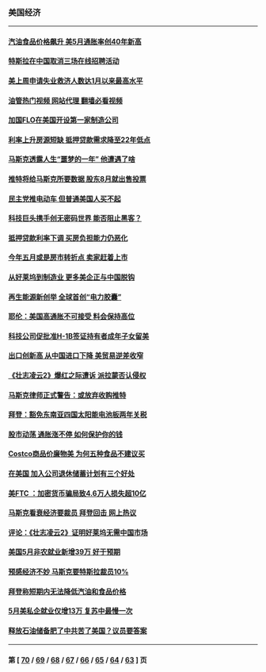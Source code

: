 ### 美国经济
---
#### [汽油食品价格飙升 美5月通胀率创40年新高](../../pages/ncid1078158/n13756708.md?06110445) 
#### [特斯拉在中国取消三场在线招聘活动](../../pages/ncid1078158/n13756628.md?06110445) 
#### [美上周申请失业救济人数达1月以来最高水平](../../pages/ncid1078158/n13755909.md?06110445) 
#### [油管热门视频 网站代理 翻墙必看视频](http://209.222.30.114:81/youtube.html?06110445)
#### [加国FLO在美国开设第一家制造公司](../../pages/ncid1078158/n13755921.md?06110445) 
#### [利率上升房源短缺 抵押贷款需求降至22年低点](../../pages/ncid1078158/n13755271.md?06110445) 
#### [马斯克透露人生“噩梦的一年” 他遭遇了啥](../../pages/ncid1078158/n13755211.md?06110445) 
#### [推特将给马斯克所要数据 股东8月就出售投票](../../pages/ncid1078158/n13755165.md?06110445) 
#### [民主党推电动车 但普通美国人买不起](../../pages/ncid1078158/n13754574.md?06110445) 
#### [科技巨头携手创无密码世界 能否阻止黑客？](../../pages/ncid1078158/n13755124.md?06110445) 
#### [抵押贷款利率下调 买房负担能力仍恶化](../../pages/ncid1078158/n13754778.md?06110445) 
#### [今年五月或是房市转折点 卖家赶着上市](../../pages/ncid1078158/n13754747.md?06110445) 
#### [从好莱坞到制造业 更多美企正与中国脱钩](../../pages/ncid1078158/n13754651.md?06110445) 
#### [再生能源新创举 全球首创“电力胶囊”](../../pages/ncid1078158/n13754495.md?06110445) 
#### [耶伦：美国高通胀不可接受 料会保持高位](../../pages/ncid1078158/n13754467.md?06110445) 
#### [科技公司促批准H-1B签证持有者成年子女留美](../../pages/ncid1078158/n13754384.md?06110445) 
#### [出口创新高 从中国进口下降 美贸易逆差收窄](../../pages/ncid1078158/n13754360.md?06110445) 
#### [《壮志凌云2》爆红之际遭诉 派拉蒙否认侵权](../../pages/ncid1078158/n13754137.md?06110445) 
#### [马斯克律师正式警告：或放弃收购推特](../../pages/ncid1078158/n13753548.md?06110445) 
#### [拜登：豁免东南亚四国太阳能电池板两年关税](../../pages/ncid1078158/n13753566.md?06110445) 
#### [股市动荡 通胀涨不停 如何保护你的钱](../../pages/ncid1078158/n13751379.md?06110445) 
#### [Costco商品价廉物美 为何五种食品不建议买](../../pages/ncid1078158/n13752382.md?06110445) 
#### [在美国 加入公司退休储蓄计划有三个好处](../../pages/ncid1078158/n13752410.md?06110445) 
#### [美FTC ：加密货币骗局致4.6万人损失超10亿](../../pages/ncid1078158/n13751956.md?06110445) 
#### [马斯克看衰经济要裁员 拜登回击 网上热议](../../pages/ncid1078158/n13751961.md?06110445) 
#### [评论：《壮志凌云2》证明好莱坞无需中国市场](../../pages/ncid1078158/n13751832.md?06110445) 
#### [美国5月非农就业新增39万 好于预期](../../pages/ncid1078158/n13751734.md?06110445) 
#### [预感经济不妙 马斯克要特斯拉裁员10%](../../pages/ncid1078158/n13751653.md?06110445) 
#### [拜登称短期内无法降低汽油和食品价格](../../pages/ncid1078158/n13751311.md?06110445) 
#### [5月美私企就业仅增13万 复苏中最慢一次](../../pages/ncid1078158/n13751034.md?06110445) 
#### [释放石油储备肥了中共苦了美国？议员要答案](../../pages/ncid1078158/n13751053.md?06110445) 

---
#### 第 [ [70](./70.md?06110445) / [69](./69.md?06110445) / [68](./68.md?06110445) / [67](./67.md?06110445) / [66](./66.md?06110445) / [65](./65.md?06110445) / [64](./64.md?06110445) / [63](./63.md?06110445) ] 页
